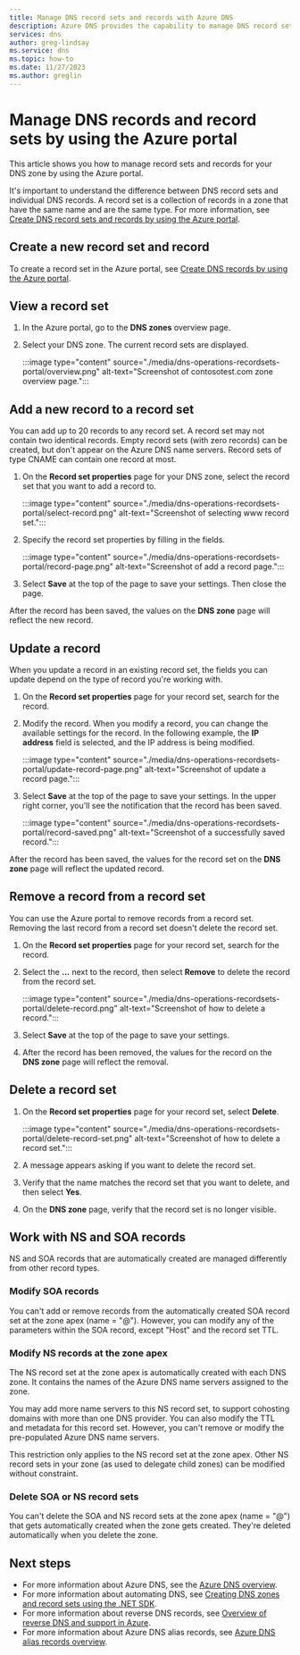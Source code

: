 ```yaml
---
title: Manage DNS record sets and records with Azure DNS
description: Azure DNS provides the capability to manage DNS record sets and records when hosting your domain.
services: dns
author: greg-lindsay
ms.service: dns
ms.topic: how-to
ms.date: 11/27/2023
ms.author: greglin
---
```


# Manage DNS records and record sets by using the Azure portal

This article shows you how to manage record sets and records for your DNS zone by using the Azure portal.

It's important to understand the difference between DNS record sets and individual DNS records. A record set is a collection of records in a zone that have the same name and are the same type. For more information, see [Create DNS record sets and records by using the Azure portal](./dns-getstarted-portal.md).

## Create a new record set and record

To create a record set in the Azure portal, see [Create DNS records by using the Azure portal](./dns-getstarted-portal.md).

## View a record set

1. In the Azure portal, go to the **DNS zones** overview page.

1. Select your DNS zone. The current record sets are displayed.

    :::image type="content" source="./media/dns-operations-recordsets-portal/overview.png" alt-text="Screenshot of contosotest.com zone overview page.":::

## Add a new record to a record set

You can add up to 20 records to any record set. A record set may not contain two identical records. Empty record sets (with zero records) can be created, but don't appear on the Azure DNS name servers. Record sets of type CNAME can contain one record at most.

1. On the **Record set properties** page for your DNS zone, select the record set that you want to add a record to.

    :::image type="content" source="./media/dns-operations-recordsets-portal/select-record.png" alt-text="Screenshot of selecting www record set.":::

1. Specify the record set properties by filling in the fields.

    :::image type="content" source="./media/dns-operations-recordsets-portal/record-page.png" alt-text="Screenshot of add a record page.":::

1. Select **Save** at the top of the page to save your settings. Then close the page.

After the record has been saved, the values on the **DNS zone** page will reflect the new record.

## Update a record

When you update a record in an existing record set, the fields you can update depend on the type of record you're working with.

1. On the **Record set properties** page for your record set, search for the record.

1. Modify the record. When you modify a record, you can change the available settings for the record. In the following example, the **IP address** field is selected, and the IP address is being modified.

    :::image type="content" source="./media/dns-operations-recordsets-portal/update-record-page.png" alt-text="Screenshot of update a record page.":::

1. Select **Save** at the top of the page to save your settings. In the upper right corner, you'll see the notification that the record has been saved.

    :::image type="content" source="./media/dns-operations-recordsets-portal/record-saved.png" alt-text="Screenshot of a successfully saved record.":::

After the record has been saved, the values for the record set on the **DNS zone** page will reflect the updated record.

## Remove a record from a record set

You can use the Azure portal to remove records from a record set. Removing the last record from a record set doesn't delete the record set.

1. On the **Record set properties** page for your record set, search for the record.

1. Select the **...** next to the record, then select **Remove** to delete the record from the record set.

    :::image type="content" source="./media/dns-operations-recordsets-portal/delete-record.png" alt-text="Screenshot of how to delete a record.":::

1. Select **Save** at the top of the page to save your settings.

1. After the record has been removed, the values for the record on the **DNS zone** page will reflect the removal.

## <a name="delete"></a>Delete a record set

1. On the **Record set properties** page for your record set, select **Delete**.

    :::image type="content" source="./media/dns-operations-recordsets-portal/delete-record-set.png" alt-text="Screenshot of how to delete a record set.":::

1. A message appears asking if you want to delete the record set.

1. Verify that the name matches the record set that you want to delete, and then select **Yes**.

1. On the **DNS zone** page, verify that the record set is no longer visible.

## Work with NS and SOA records

NS and SOA records that are automatically created are managed differently from other record types.

### Modify SOA records

You can't add or remove records from the automatically created SOA record set at the zone apex (name = "\@"). However, you can modify any of the parameters within the SOA record, except "Host" and the record set TTL.

### Modify NS records at the zone apex

The NS record set at the zone apex is automatically created with each DNS zone. It contains the names of the Azure DNS name servers assigned to the zone.

You may add more name servers to this NS record set, to support cohosting domains with more than one DNS provider. You can also modify the TTL and metadata for this record set. However, you can't remove or modify the pre-populated Azure DNS name servers.

This restriction only applies to the NS record set at the zone apex. Other NS record sets in your zone (as used to delegate child zones) can be modified without constraint.

### Delete SOA or NS record sets

You can't delete the SOA and NS record sets at the zone apex (name = "\@") that gets automatically created when the zone gets created. They're deleted automatically when you delete the zone.

## Next steps

* For more information about Azure DNS, see the [Azure DNS overview](dns-overview.md).
* For more information about automating DNS, see [Creating DNS zones and record sets using the .NET SDK](dns-sdk.md).
* For more information about reverse DNS records, see [Overview of reverse DNS and support in Azure](dns-reverse-dns-overview.md).
* For more information about Azure DNS alias records, see [Azure DNS alias records overview](dns-alias.md).